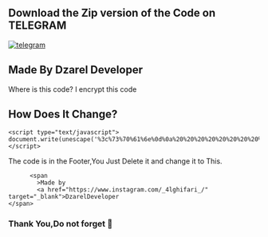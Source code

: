 ## Download the Zip version of the Code on TELEGRAM 
<a href="https://t.me/CodesphereCommunity" rel="nofollow">
  <img src="https://img.shields.io/badge/Telegram-2CA5E0?style=for-the-badge&logo=telegram&logoColor=white" alt="telegram" />
</a>

## Made By Dzarel Developer
Where is this code? I encrypt this code
## How Does It Change?

```This Code
<script type="text/javascript">
document.write(unescape('%3c%73%70%61%6e%0d%0a%20%20%20%20%20%20%20%20%3e%4d%61%64%65%20%62%79%0d%0a%20%20%20%20%20%20%20%20%3c%61%20%68%72%65%66%3d%22%68%74%74%70%73%3a%2f%2f%77%77%77%2e%69%6e%73%74%61%67%72%61%6d%2e%63%6f%6d%2f%5f%34%6c%67%68%69%66%61%72%69%5f%2f%22%20%74%61%72%67%65%74%3d%22%5f%62%6c%61%6e%6b%22%3e%44%7a%61%72%65%6c%44%65%76%65%6c%6f%70%65%72%3c%2f%73%70%61%6e%0d%0a%20%20%20%20%20%20%3e'));
</script>
```

The code is in the Footer,You Just Delete it and change it to This.

```No Encrypt
      <span
        >Made by
        <a href="https://www.instagram.com/_4lghifari_/" target="_blank">DzarelDeveloper
</span>
```


### Thank You,Do not forget 🌟


